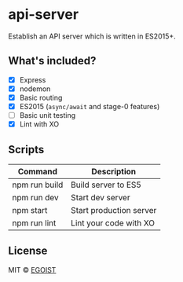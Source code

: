 # api-server

Establish an API server which is written in ES2015+.

## What's included?

- [x] Express
- [x] nodemon
- [x] Basic routing
- [x] ES2015 (`async/await` and stage-0 features)
- [ ] Basic unit testing
- [x] Lint with XO

## Scripts

|Command|Description|
|---|---|
|npm run build|Build server to ES5|
|npm run dev|Start dev server|
|npm start|Start production server|
|npm run lint|Lint your code with XO|

## License

MIT &copy; [EGOIST](https://github.com/egoist)
